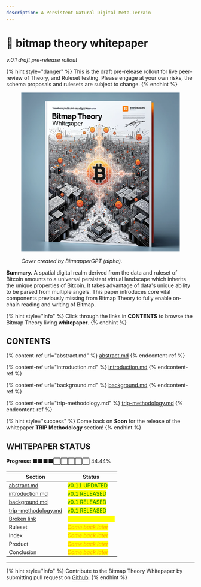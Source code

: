 ```yaml
---
description: A Persistent Natural Digital Meta-Terrain
---
```


# 📃 bitmap theory whitepaper

_v.0.1 draft pre-release rollout_

{% hint style="danger" %}
This is the draft pre-release rollout for live peer-review of Theory, and Ruleset testing. Please engage at your own risks, the schema proposals and rulesets are subject to change.
{% endhint %}

<figure><img src="../../.gitbook/assets/BitmapArchitectCover.png" alt=""><figcaption><p><em>Cover created by BitmapperGPT (alpha).</em></p></figcaption></figure>

**Summary.** A spatial digital realm derived from the data and ruleset of Bitcoin amounts to a universal persistent virtual landscape which inherits the unique properties of Bitcoin. It takes advantage of data's unique ability to be parsed from multiple angels. This paper introduces core vital components previously missing from Bitmap Theory to fully enable on-chain reading and writing of Bitmap.

{% hint style="info" %}
Click through the links in **CONTENTS** to browse the Bitmap Theory living **whitepaper**.
{% endhint %}

## CONTENTS

{% content-ref url="abstract.md" %}
[abstract.md](abstract.md)
{% endcontent-ref %}

{% content-ref url="introduction.md" %}
[introduction.md](introduction.md)
{% endcontent-ref %}

{% content-ref url="background.md" %}
[background.md](background.md)
{% endcontent-ref %}

{% content-ref url="trip-methodology.md" %}
[trip-methodology.md](trip-methodology.md)
{% endcontent-ref %}



{% hint style="success" %}
Come back on **Soon** for the release of the whitepaper **TRIP Methodology** section!
{% endhint %}

## WHITEPAPER STATUS

**Progress:** ⬛⬛⬛⬛⬜⬜⬜⬜⬜ 44.44%

| Section                                              | Status                                               |
| ---------------------------------------------------- | ---------------------------------------------------- |
| [abstract.md](abstract.md "mention")                 | <mark style="color:green;">v0.11 UPDATED</mark>      |
| [introduction.md](introduction.md "mention")         | <mark style="color:green;">v0.1 RELEASED</mark>      |
| [background.md](background.md "mention")             | <mark style="color:green;">v0.1 RELEASED</mark>      |
| [trip-methodology.md](trip-methodology.md "mention") | <mark style="color:green;">v0.1 RELEASED</mark>      |
| [Broken link](broken-reference "mention")            | <mark style="color:yellow;">v0.1 IN PROGRESS</mark>  |
| Ruleset                                              | _<mark style="color:orange;">Come back later</mark>_ |
| Index                                                | _<mark style="color:orange;">Come back later</mark>_ |
| Product                                              | _<mark style="color:orange;">Come back later</mark>_ |
| Conclusion                                           | _<mark style="color:orange;">Come back later</mark>_ |

***

{% hint style="info" %}
Contribute to the Bitmap Theory Whitepaper by submitting pull request on [Github](https://github.com/Blockamoto/gitbook/tree/main/theory/bitmap-theory-whitepaper).
{% endhint %}
